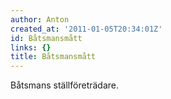 ```yaml
---
author: Anton
created_at: '2011-01-05T20:34:01Z'
id: Båtsmansmått
links: {}
title: Båtsmansmått
---
```


Båtsmans ställföreträdare.
